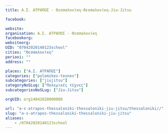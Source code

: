 ```yaml
---
title: Α.Σ. ΑΤΡΑΠΟΣ - Θεσσαλονίκη-Θεσσαλονίκη-Jiu-Jitsu

facebook:

website:
organisation: Α.Σ. ΑΤΡΑΠΟΣ - Θεσσαλονίκη
facebookorg:
websiteorg:
UID: "07042020140123school"
cities: "Θεσσαλονίκη"
perioxi: ""
address: ""

places: ["Α.Σ. ΑΤΡΑΠΟΣ"]
categories: ["polemikes-texnes"]
subcategories: ["jiujitsu"]
categoryNoSLug: ["Πολεμικές τέχνες"]
subcategoriesNoSLug: ["Jiu-Jitsu"]

orgUID: org14042020000008

url: "a-s-atrapos-thessaloniki-thessaloniki-jiu-jitsu/thessaloniki//"
slug: "a-s-atrapos-thessaloniki-thessaloniki-jiu-jitsu"
aliases:
    - /07042020140123school
---
```





